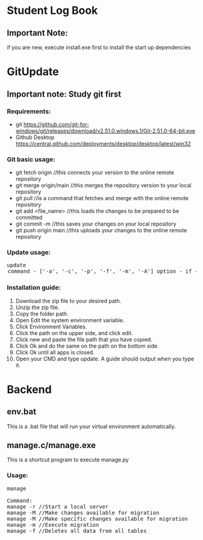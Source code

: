 # Student Log Book

## Important Note: 

if you are new, execute install.exe first to install the start up dependencies

# GitUpdate

## Important note: Study git first

### Requirements:

* git https://github.com/git-for-windows/git/releases/download/v2.51.0.windows.1/Git-2.51.0-64-bit.exe
* Github Desktop https://central.github.com/deployments/desktop/desktop/latest/win32

### Git basic usage:

* git fetch origin //this connects your version to the online remote repository
* git merge origin/main //this merges the repository version to your local repository
* git pull //is a command that fetches and merge with the online remote repository
* git add <file_name> //this loads the changes to be prepared to be committed
* git commit -m <comment> //this saves your changes on your local repository
* git push origin main //this uploads your changes to the online remote repository

### Update usage:
<pre>
update <command> <option> 
command - ['-a', '-c', '-p', '-f', '-m', '-A']
option  - if -a is chosen, type the name of the file that you wanted to add changes into.
        - if -c is chosen, type the message for the commit.
        - if -p is chosen, you don't need to type anything after it. This pushes your updates to the remote branch
        - if -f is chosen, you don't need to type anything after it. This fetches updates from the remote branch
        - if -m is chosen, you don't need to type anything after it. This merges your local repository with the updates from the remote branch
        - if -A is chosen, you don't need to type anything after it. This will fetch, merge, add changes, commit and push with one command
usage:
* update -a <filename> / . (to add all changes)
* update -a <filename> / . (to add all changes)
* update -c <comment/message>
* update -p
* update -f
* update -m
proper usage:
* update -f -m
* update -a <filename/.> -c <comment/message> -p
* update -A

Important note:
Make sure to fetch and merge before you work on any file.
Push everytime you finish a file
</pre>

### Installation guide:

1. Download the zip file to your desired path.
2. Unzip the zip file.
3. Copy the folder path.
4. Open Edit the system environment variable.
5. Click Environment Variables.
6. Click the path on the upper side, and click edit.
7. Click new and paste the file path that you have copied.
8. Click Ok and do the same on the path on the bottom side.
9. Click Ok until all apps is closed.
10. Open your CMD and type update. A guide should output when you type it.

# Backend 

## env.bat

This is a .bat file that will run your virtual environment automatically.

## manage.c/manage.exe

This is a shortcut program to execute manage.py

### Usage:
<pre>
manage <command> 

Command:
manage -r //Start a local server
manage -M //Make changes available for migration
manage -M <app_name>//Make specific changes available for migration
manage -m //Execute migration
manage -f //Deletes all data from all tables
</pre>

##